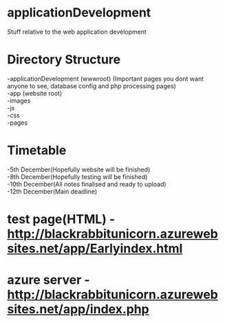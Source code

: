 # applicationDevelopment
Stuff relative to the web application development

# Directory Structure
-applicationDevelopment (wwwroot) (Important pages you dont want anyone to see, database config and php processing pages)<br>
-app (website root)<br>
-images<br>
-js<br>
-css<br>
-pages
        
# Timetable
-5th December(Hopefully website will be finished)<br>
-8th December(Hopefully testing will be finished)<br>
-10th December(All notes finalised and ready to upload)<br>
-12th December(Main deadline)

# test page(HTML) - http://blackrabbitunicorn.azurewebsites.net/app/Earlyindex.html

# azure server - http://blackrabbitunicorn.azurewebsites.net/app/index.php
